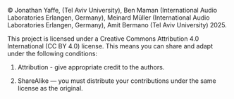 © Jonathan Yaffe, (Tel Aviv University), Ben Maman (International Audio Laboratories Erlangen, Germany), Meinard
                  Müller (International Audio Laboratories Erlangen, Germany), Amit Bermano (Tel Aviv University)  2025.

This project is licensed under a Creative Commons Attribution 4.0 International (CC BY 4.0) license. This means you can share and adapt under the following conditions:

1) Attribution - give appropriate credit to the authors.

2) ShareAlike — you must distribute your contributions under the same license as the original.
